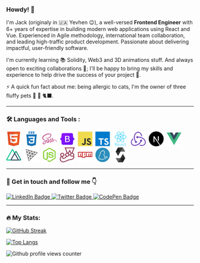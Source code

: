 ### Howdy! 👋

I'm Jack (originaly in :ukraine: Yevhen :wink:), a well-versed **Frontend Engineer** with 6+ years of expertise in building modern web applications using React and Vue. Experienced in Agile methodology, international team collaboration, and leading high-traffic product development. Passionate about delivering impactful, user-friendly software.

I'm currently learning :books: Solidity, Web3 and 3D animations stuff. And always open to exciting collaborations :call_me_hand:; I'll be happy to bring my skills and experience to help drive the success of your project :rocket:.

:zap: A quick fun fact about me: being allergic to cats, I'm the owner of three fluffy pets :leopard: :tiger2: :black_cat:.

---

### :hammer_and_wrench: Languages and Tools :

<div id="skills">
  <img src="https://github.com/devicons/devicon/blob/master/icons/html5/html5-original.svg" title="HTML5" alt="HTML" width="40" height="40" />&nbsp;
  <img src="https://github.com/devicons/devicon/blob/master/icons/css3/css3-plain-wordmark.svg"  title="CSS3" alt="CSS" width="40" height="40" />&nbsp;
  <img src="https://github.com/devicons/devicon/blob/master/icons/sass/sass-original.svg"  title="Sass" alt="Sass" width="40" height="40" />&nbsp;
  <img src="https://github.com/devicons/devicon/blob/master/icons/bootstrap/bootstrap-original.svg"  title="Bootstrap" alt="Bootstrap" width="40" height="40" />&nbsp;
  <img src="https://github.com/devicons/devicon/blob/master/icons/javascript/javascript-original.svg" title="JavaScript" alt="JavaScript" width="40" height="40" />&nbsp;
  <img src="https://github.com/devicons/devicon/blob/master/icons/typescript/typescript-original.svg" title="TypeScript" alt="TypeScript" width="40" height="40" />&nbsp;
  <img src="https://github.com/devicons/devicon/blob/master/icons/react/react-original-wordmark.svg" title="React" alt="React" width="40" height="40"/>&nbsp;
  <img src="https://github.com/devicons/devicon/blob/master/icons/redux/redux-original.svg" title="Redux" alt="Redux" width="40" height="40"/>&nbsp;
  <img src="https://github.com/devicons/devicon/blob/master/icons/nextjs/nextjs-original.svg" title="Next.js" alt="Next.js" width="40" height="40"/>&nbsp;
  <img src="https://github.com/devicons/devicon/blob/master/icons/vuejs/vuejs-original.svg" title="Vue" alt="Vue" width="40" height="40"/>&nbsp;
  <img src="https://github.com/devicons/devicon/blob/master/icons/nuxtjs/nuxtjs-original.svg" title="Nuxt.js" alt="Nuxt.js" width="40" height="40"/>&nbsp;
  <img src="https://github.com/devicons/devicon/blob/master/icons/threejs/threejs-original.svg" title="Three.js" alt="Three.js" width="40" height="40"/>&nbsp;
  <img src="https://github.com/devicons/devicon/blob/master/icons/nodejs/nodejs-original.svg" title="NodeJS" alt="NodeJS" width="40" height="40"/>&nbsp;
  <img src="https://github.com/devicons/devicon/blob/master/icons/jest/jest-plain.svg" title="Jest" alt="Jest" width="40" height="40"/>&nbsp;
  <img src="https://github.com/devicons/devicon/blob/master/icons/npm/npm-original-wordmark.svg" title="NPM" alt="NPM" width="40" height="40"/>&nbsp;
  <img src="https://github.com/devicons/devicon/blob/master/icons/yarn/yarn-original.svg" title="Yarn" alt="Yarn" width="40" height="40"/>&nbsp;
  <img src="https://github.com/devicons/devicon/blob/master/icons/solidity/solidity-original.svg" title="Solidity" alt="Solidity" width="40" height="40"/>&nbsp;
</div>

---

### :iphone: Get in touch and follow me :point_down:

<div id="social">
  <a href="https://www.linkedin.com/in/yevhen-rybalchenko" target="_blank">
    <img src="https://img.shields.io/badge/LinkedIn-blue?style=for-the-badge&logo=linkedin&logoColor=white" alt="LinkedIn Badge"/>
  </a>
  
  <a href="https://twitter.com/jack_fisher_dev" target="_blank">
    <img src="https://img.shields.io/badge/Twitter-blue?style=for-the-badge&logo=twitter&logoColor=white" alt="Twitter Badge"/>
  </a>
  
  <a href="https://codepen.io/JackFisher" target="_blank">
    <img src="https://img.shields.io/badge/Codepen-blue?style=for-the-badge&logo=codepen&logoColor=white" alt="CodePen Badge"/>
  </a>
</div>

---

### :fire: My Stats:

[![GitHub Streak](http://github-readme-streak-stats.herokuapp.com?user=JackFisherDev&theme=dark&background=000000)](https://git.io/streak-stats)

[![Top Langs](https://github-readme-stats.vercel.app/api/top-langs/?username=JackFisherDev&layout=compact&theme=vision-friendly-dark)](https://github.com/anuraghazra/github-readme-stats)

<div id="views-counter">
  <img src="https://komarev.com/ghpvc/?username=JackFisherDev&style=flat-square&color=blue" alt="Github profile views counter"/>
</div>
